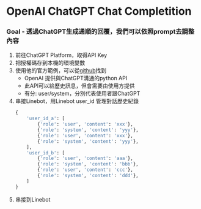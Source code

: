 # OpenAI ChatGPT Chat Completition
### Goal - 透過ChatGPT生成通順的回覆，我們可以依照prompt去調整內容

1. 前往ChatGPT Platform，取得API Key
2. 把授權碼存到本機的環境變數
3. 使用他的官方範例，可以從[github](https://github.com/openai/openai-python)找到
    * OpenAI 提供與ChatGPT溝通的python API
    * 此API可以給歷史訊息，但會需要由使用方提供
    * 有分: user/system，分別代表使用者跟ChatGPT
4. 串接Linebot，用Linebot user_id 管理對話歷史紀錄
    ```python
    {
        'user_id_a': [
            {'role': 'user', 'content': 'xxx'},
            {'role': 'system', 'content': 'yyy'},
            {'role': 'user', 'content': 'xxx'},
            {'role': 'system', 'content': 'yyy'},
        ],
        'user_id_b': [
            {'role': 'user', 'content': 'aaa'},
            {'role': 'system', 'content': 'bbb'},
            {'role': 'user', 'content': 'ccc'},
            {'role': 'system', 'content': 'ddd'},
        ]
    }
    ```
5. 串接到Linebot